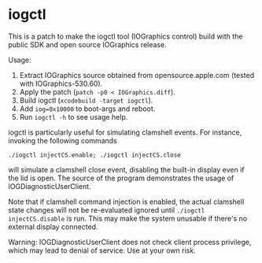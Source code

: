 iogctl
========

This is a patch to make the iogctl tool (IOGraphics control) build with the public SDK and open
source IOGraphics release.

Usage:

1. Extract IOGraphics source obtained from opensource.apple.com (tested with IOGraphics-530.60).
2. Apply the patch (`patch -p0 < IOGraphics.diff`).
3. Build iogctl (`xcodebuild -target iogctl`).
4. Add `iog=0x10000` to boot-args and reboot.
5. Run `iogctl -h` to see usage help.

iogctl is particularly useful for simulating clamshell events. For instance, invoking the following
commands

```
./iogctl injectCS.enable; ./iogctl injectCS.close
```

will simulate a clamshell close event, disabling the built-in display even if the lid is open. The
source of the program demonstrates the usage of IOGDiagnosticUserClient.

Note that if clamshell command injection is enabled, the actual clamshell state changes will not be
re-evaluated ignored until `./iogctl injectCS.disable` is run. This may make the system unusable if
there's no external display connected.

Warning: IOGDiagnosticUserClient does not check client process privilege, which may lead to denial
of service. Use at your own risk.
